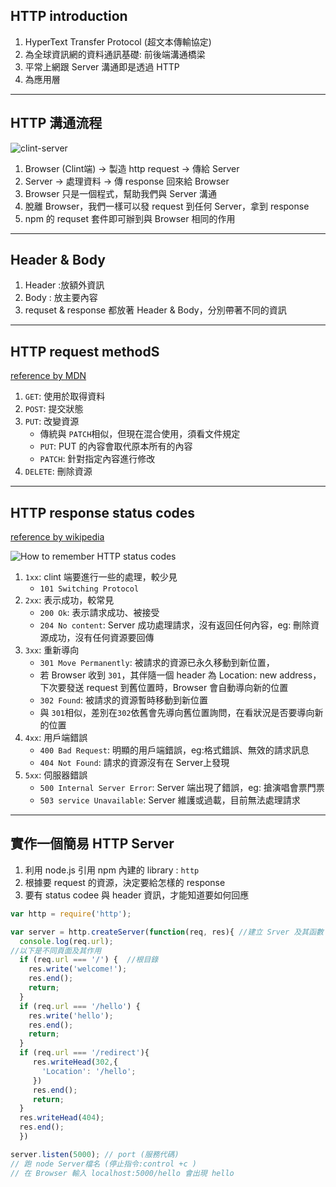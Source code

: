 ## HTTP introduction
1. HyperText Transfer Protocol (超文本傳輸協定)
2. 為全球資訊網的資料通訊基礎: 前後端溝通橋梁
3. 平常上網跟 Server 溝通即是透過 HTTP
4. 為應用層
***
## HTTP 溝通流程
![clint-server](https://i.stack.imgur.com/uKIb7.png)
1. Browser (Clint端) -> 製造 http request -> 傳給 Server
2. Server  -> 處理資料 -> 傳 response 回來給 Browser
3. Browser 只是一個程式，幫助我們與 Server 溝通
4. 脫離 Browser，我們一樣可以發 request 到任何 Server，拿到 response
5. npm 的 requset 套件即可辦到與 Browser 相同的作用
***
## Header & Body
1. Header :放額外資訊
2. Body : 放主要內容
3. requset & response 都放著 Header & Body，分別帶著不同的資訊
***
## HTTP request methodS
[reference by MDN](https://developer.mozilla.org/zh-TW/docs/Web/HTTP/Methods)
1. `GET`: 使用於取得資料
2. `POST`: 提交狀態
3. `PUT`: 改變資源
   * 傳統與 `PATCH`相似，但現在混合使用，須看文件規定
   * `PUT`: PUT 的內容會取代原本所有的內容
   * `PATCH`: 針對指定內容進行修改
4. `DELETE`: 刪除資源
***
## HTTP response status codes
[reference by wikipedia](https://zh.wikipedia.org/wiki/HTTP%E7%8A%B6%E6%80%81%E7%A0%81)

![How to remember HTTP status codes](https://drtomcrick.files.wordpress.com/2017/04/http-status-code-cheat-sheet1.png)
1. `1xx`: clint 端要進行一些的處理，較少見
   * `101 Switching Protocol`
2. `2xx`: 表示成功，較常見
   * `200 Ok`: 表示請求成功、被接受
   * `204 No content`: Server 成功處理請求，沒有返回任何內容，eg: 刪除資源成功，沒有任何資源要回傳
3. `3xx`: 重新導向
   * `301 Move Permanently`: 被請求的資源已永久移動到新位置，
   * 若 Browser 收到 `301`，其伴隨一個 header 為 Location: new address，下次要發送 request 到舊位置時，Browser 會自動導向新的位置
   * `302 Found`: 被請求的資源暫時移動到新位置
   * 與 `301`相似，差別在`302`依舊會先導向舊位置詢問，在看狀況是否要導向新的位置
4. `4xx`: 用戶端錯誤
   * `400 Bad Request`: 明顯的用戶端錯誤，eg:格式錯誤、無效的請求訊息
   * `404 Not Found`: 請求的資源沒有在 Server上發現
5. `5xx`: 伺服器錯誤
   * `500 Internal Server Error`: Server 端出現了錯誤，eg: 搶演唱會票門票
   * `503 service Unavailable`: Server 維護或過載，目前無法處理請求
***
## 實作一個簡易 HTTP Server
1. 利用 node.js 引用 npm 內建的 library : `http`
2. 根據要 request 的資源，決定要給怎樣的 response
3. 要有 status codee 與 header 資訊，才能知道要如何回應
```JavaScript
var http = require('http');

var server = http.createServer(function(req, res){ //建立 Srver 及其函數
  console.log(req.url);
//以下是不同頁面及其作用
  if (req.url === '/') {  //根目錄
    res.write('welcome!');
    res.end();
    return;
  }
  if (req.url === '/hello') {
    res.write('hello');
    res.end();
    return;
  }
  if (req.url === '/redirect'){
     res.writeHead(302,{
       'Location': '/hello';
     })
     res.end();
     return;
  }
  res.writeHead(404);
  res.end();
  })

server.listen(5000); // port (服務代碼)
// 跑 node Server檔名 (停止指令:control +c )
// 在 Browser 輸入 localhost:5000/hello 會出現 hello
```
